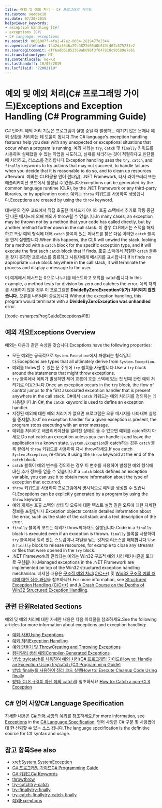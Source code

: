 ```yaml
---
title: 예외 및 예외 처리 - C# 프로그래밍 가이드
ms.custom: seodec18
ms.date: 07/20/2015
helpviewer_keywords:
- exception handling [C#]
- exceptions [C#]
- C# language, exceptions
ms.assetid: 0001887f-4fa2-47e2-8034-2819477e2344
ms.openlocfilehash: 1442daf646a29c3822d06d0b649f462b37523fe2
ms.sourcegitcommit: eff6adb61852369ab690f3f047818c90580e7eb1
ms.translationtype: HT
ms.contentlocale: ko-KR
ms.lasthandoff: 10/07/2019
ms.locfileid: "72002119"
---
```

# <a name="exceptions-and-exception-handling-c-programming-guide"></a><span data-ttu-id="f7919-102">예외 및 예외 처리(C# 프로그래밍 가이드)</span><span class="sxs-lookup"><span data-stu-id="f7919-102">Exceptions and Exception Handling (C# Programming Guide)</span></span>

<span data-ttu-id="f7919-103">C# 언어의 예외 처리 기능은 프로그램이 실행 중일 때 발생하는 예기치 않은 문제나 예외 상황을 처리하는 데 도움이 됩니다.</span><span class="sxs-lookup"><span data-stu-id="f7919-103">The C# language's exception handling features help you deal with any unexpected or exceptional situations that occur when a program is running.</span></span> <span data-ttu-id="f7919-104">예외 처리는 `try`, `catch` 및 `finally` 키워드를 사용하여 실패했을 수 있는 작업을 시도하고, 실패를 처리하는 것이 적절하다고 판단될 때 처리하고, 리소스를 정리합니다.</span><span class="sxs-lookup"><span data-stu-id="f7919-104">Exception handling uses the `try`, `catch`, and `finally` keywords to try actions that may not succeed, to handle failures when you decide that it is reasonable to do so, and to clean up resources afterward.</span></span> <span data-ttu-id="f7919-105">예외는 CLR(공용 언어 런타임), .NET Framework, 타사 라이브러리 또는 애플리케이션 코드에서 생성될 수 있습니다.</span><span class="sxs-lookup"><span data-stu-id="f7919-105">Exceptions can be generated by the common language runtime (CLR), by the .NET Framework or any third-party libraries, or by application code.</span></span> <span data-ttu-id="f7919-106">예외는 `throw` 키워드를 사용하여 생성됩니다.</span><span class="sxs-lookup"><span data-stu-id="f7919-106">Exceptions are created by using the `throw` keyword.</span></span>

<span data-ttu-id="f7919-107">대부분의 경우 코드에서 직접 호출한 메서드가 아니라 호출 스택에서 추가로 작동 중단된 다른 메서드에 의해 예외가 throw될 수 있습니다.</span><span class="sxs-lookup"><span data-stu-id="f7919-107">In many cases, an exception may be thrown not by a method that your code has called directly, but by another method further down in the call stack.</span></span> <span data-ttu-id="f7919-108">이 경우 CLR에서는 스택을 해제하고 특정 예외 형식에 대해 `catch` 블록이 있는 메서드를 찾은 다음 이러한 `catch` 블록을 먼저 실행합니다.</span><span class="sxs-lookup"><span data-stu-id="f7919-108">When this happens, the CLR will unwind the stack, looking for a method with a `catch` block for the specific exception type, and it will execute the first such `catch` block that if finds.</span></span> <span data-ttu-id="f7919-109">호출 스택에서 적절한 `catch` 블록을 찾지 못하면 프로세스를 종료하고 사용자에게 메시지를 표시합니다.</span><span class="sxs-lookup"><span data-stu-id="f7919-109">If it finds no appropriate `catch` block anywhere in the call stack, it will terminate the process and display a message to the user.</span></span>

<span data-ttu-id="f7919-110">이 예제에서 메서드는 0으로 나누기를 테스트하고 오류를 catch합니다.</span><span class="sxs-lookup"><span data-stu-id="f7919-110">In this example, a method tests for division by zero and catches the error.</span></span> <span data-ttu-id="f7919-111">예외 처리를 사용하지 않을 경우 이 프로그램은 **DivideByZeroException이(가) 처리되지 않았습니다.** 오류를 나타내며 종료됩니다.</span><span class="sxs-lookup"><span data-stu-id="f7919-111">Without the exception handling, this program would terminate with a **DivideByZeroException was unhandled** error.</span></span>

[!code-csharp[csProgGuideExceptions#18](~/samples/snippets/csharp/VS_Snippets_VBCSharp/csProgGuideExceptions/CS/Exceptions.cs#18)]

## <a name="exceptions-overview"></a><span data-ttu-id="f7919-112">예외 개요</span><span class="sxs-lookup"><span data-stu-id="f7919-112">Exceptions Overview</span></span>

<span data-ttu-id="f7919-113">예외는 다음과 같은 속성을 갖습니다.</span><span class="sxs-lookup"><span data-stu-id="f7919-113">Exceptions have the following properties:</span></span>  

- <span data-ttu-id="f7919-114">모든 예외는 궁극적으로 `System.Exception`에서 파생되는 형식입니다.</span><span class="sxs-lookup"><span data-stu-id="f7919-114">Exceptions are types that all ultimately derive from `System.Exception`.</span></span>
- <span data-ttu-id="f7919-115">예외를 throw할 수 있는 문 주위에 `try` 블록을 사용합니다.</span><span class="sxs-lookup"><span data-stu-id="f7919-115">Use a `try` block around the statements that might throw exceptions.</span></span>
- <span data-ttu-id="f7919-116">`try` 블록에서 예외가 발생하면 제어 흐름이 호출 스택에 있는 첫 번째 관련 예외 처리기로 이동됩니다.</span><span class="sxs-lookup"><span data-stu-id="f7919-116">Once an exception occurs in the `try` block, the flow of control jumps to the first associated exception handler that is present anywhere in the call stack.</span></span> <span data-ttu-id="f7919-117">C#에서 `catch` 키워드는 예외 처리기를 정의하는 데 사용됩니다.</span><span class="sxs-lookup"><span data-stu-id="f7919-117">In C#, the `catch` keyword is used to define an exception handler.</span></span>
- <span data-ttu-id="f7919-118">지정된 예외에 대한 예외 처리기가 없으면 프로그램은 오류 메시지를 나타내며 실행을 중지합니다.</span><span class="sxs-lookup"><span data-stu-id="f7919-118">If no exception handler for a given exception is present, the program stops executing with an error message.</span></span>
- <span data-ttu-id="f7919-119">예외를 처리하고 애플리케이션을 알려진 상태로 둘 수 없으면 예외를 catch하지 마세요.</span><span class="sxs-lookup"><span data-stu-id="f7919-119">Do not catch an exception unless you can handle it and leave the application in a known state.</span></span> <span data-ttu-id="f7919-120">`System.Exception`을 catch하는 경우 `catch` 블록 끝에서 `throw` 키워드를 사용하여 다시 throw하세요.</span><span class="sxs-lookup"><span data-stu-id="f7919-120">If you catch `System.Exception`, re-throw it using the `throw` keyword at the end of the `catch` block.</span></span>
- <span data-ttu-id="f7919-121">`catch` 블록이 예외 변수를 정의하는 경우 이 변수를 사용하여 발생한 예외 형식에 대한 추가 정보를 얻을 수 있습니다.</span><span class="sxs-lookup"><span data-stu-id="f7919-121">If a `catch` block defines an exception variable, you can use it to obtain more information about the type of exception that occurred.</span></span>
- <span data-ttu-id="f7919-122">`throw` 키워드를 사용하여 프로그램에서 명시적으로 예외를 생성할 수 있습니다.</span><span class="sxs-lookup"><span data-stu-id="f7919-122">Exceptions can be explicitly generated by a program by using the `throw` keyword.</span></span>
- <span data-ttu-id="f7919-123">예외 개체는 호출 스택의 상태 및 오류에 대한 텍스트 설명 같은 오류에 대한 자세한 정보를 포함합니다.</span><span class="sxs-lookup"><span data-stu-id="f7919-123">Exception objects contain detailed information about the error, such as the state of the call stack and a text description of the error.</span></span>
- <span data-ttu-id="f7919-124">`finally` 블록의 코드는 예외가 throw되더라도 실행됩니다.</span><span class="sxs-lookup"><span data-stu-id="f7919-124">Code in a `finally` block is executed even if an exception is thrown.</span></span> <span data-ttu-id="f7919-125">`finally` 블록을 사용하여 `try` 블록에서 열려 있는 스트림이나 파일을 닫는 것처럼 리소스를 해제합니다.</span><span class="sxs-lookup"><span data-stu-id="f7919-125">Use a `finally` block to release resources, for example to close any streams or files that were opened in the `try` block.</span></span>
- <span data-ttu-id="f7919-126">.NET Framework의 관리되는 예외는 Win32 구조적 예외 처리 메커니즘을 토대로 구현됩니다.</span><span class="sxs-lookup"><span data-stu-id="f7919-126">Managed exceptions in the .NET Framework are implemented on top of the Win32 structured exception handling mechanism.</span></span> <span data-ttu-id="f7919-127">자세한 내용은 [구조적 예외 처리(C/C++)](/cpp/cpp/structured-exception-handling-c-cpp) 및 [Win32 구조적 예외 처리에 대한 집중 과정](https://bytepointer.com/resources/pietrek_crash_course_depths_of_win32_seh.htm)을 참조하세요.</span><span class="sxs-lookup"><span data-stu-id="f7919-127">For more information, see [Structured Exception Handling (C/C++)](/cpp/cpp/structured-exception-handling-c-cpp) and [A Crash Course on the Depths of Win32 Structured Exception Handling](https://bytepointer.com/resources/pietrek_crash_course_depths_of_win32_seh.htm).</span></span>

## <a name="related-sections"></a><span data-ttu-id="f7919-128">관련 단원</span><span class="sxs-lookup"><span data-stu-id="f7919-128">Related Sections</span></span>

<span data-ttu-id="f7919-129">예외 및 예외 처리에 대한 자세한 내용은 다음 아티클을 참조하세요.</span><span class="sxs-lookup"><span data-stu-id="f7919-129">See the following articles for more information about exceptions and exception handling:</span></span>

- [<span data-ttu-id="f7919-130">예외 사용</span><span class="sxs-lookup"><span data-stu-id="f7919-130">Using Exceptions</span></span>](using-exceptions.md)
- [<span data-ttu-id="f7919-131">예외 처리</span><span class="sxs-lookup"><span data-stu-id="f7919-131">Exception Handling</span></span>](exception-handling.md)
- [<span data-ttu-id="f7919-132">예외 만들기 및 Throw</span><span class="sxs-lookup"><span data-stu-id="f7919-132">Creating and Throwing Exceptions</span></span>](creating-and-throwing-exceptions.md)
- [<span data-ttu-id="f7919-133">컴파일러 생성 예외</span><span class="sxs-lookup"><span data-stu-id="f7919-133">Compiler-Generated Exceptions</span></span>](compiler-generated-exceptions.md)
- [<span data-ttu-id="f7919-134">방법: try/catch를 사용하여 예외 처리(C# 프로그래밍 가이드)</span><span class="sxs-lookup"><span data-stu-id="f7919-134">How to: Handle an Exception Using try/catch (C# Programming Guide)</span></span>](how-to-handle-an-exception-using-try-catch.md)
- [<span data-ttu-id="f7919-135">방법: finally를 사용하여 정리 코드 실행</span><span class="sxs-lookup"><span data-stu-id="f7919-135">How to: Execute Cleanup Code Using finally</span></span>](how-to-execute-cleanup-code-using-finally.md)
- <span data-ttu-id="f7919-136">[방법: CLS 규격이 아닌 예외 catch](how-to-catch-a-non-cls-exception.md)를 참조하세요.</span><span class="sxs-lookup"><span data-stu-id="f7919-136">[How to: Catch a non-CLS Exception](how-to-catch-a-non-cls-exception.md)</span></span>

## <a name="c-language-specification"></a><span data-ttu-id="f7919-137">C# 언어 사양</span><span class="sxs-lookup"><span data-stu-id="f7919-137">C# Language Specification</span></span>

<span data-ttu-id="f7919-138">자세한 내용은 [C# 언어 사양](../../language-reference/language-specification/index.md)의 [예외](~/_csharplang/spec/exceptions.md)를 참조하세요.</span><span class="sxs-lookup"><span data-stu-id="f7919-138">For more information, see [Exceptions](~/_csharplang/spec/exceptions.md) in the [C# Language Specification](../../language-reference/language-specification/index.md).</span></span> <span data-ttu-id="f7919-139">언어 사양은 C# 구문 및 사용법에 대 한 신뢰할 수 있는 소스 됩니다.</span><span class="sxs-lookup"><span data-stu-id="f7919-139">The language specification is the definitive source for C# syntax and usage.</span></span>

## <a name="see-also"></a><span data-ttu-id="f7919-140">참고 항목</span><span class="sxs-lookup"><span data-stu-id="f7919-140">See also</span></span>

- <xref:System.SystemException>
- [<span data-ttu-id="f7919-141">C# 프로그래밍 가이드</span><span class="sxs-lookup"><span data-stu-id="f7919-141">C# Programming Guide</span></span>](../index.md)
- [<span data-ttu-id="f7919-142">C# 키워드</span><span class="sxs-lookup"><span data-stu-id="f7919-142">C# Keywords</span></span>](../../language-reference/keywords/index.md)
- [<span data-ttu-id="f7919-143">throw</span><span class="sxs-lookup"><span data-stu-id="f7919-143">throw</span></span>](../../language-reference/keywords/throw.md)
- [<span data-ttu-id="f7919-144">try-catch</span><span class="sxs-lookup"><span data-stu-id="f7919-144">try-catch</span></span>](../../language-reference/keywords/try-catch.md)
- [<span data-ttu-id="f7919-145">try-finally</span><span class="sxs-lookup"><span data-stu-id="f7919-145">try-finally</span></span>](../../language-reference/keywords/try-finally.md)
- [<span data-ttu-id="f7919-146">try-catch-finally</span><span class="sxs-lookup"><span data-stu-id="f7919-146">try-catch-finally</span></span>](../../language-reference/keywords/try-catch-finally.md)
- [<span data-ttu-id="f7919-147">예외</span><span class="sxs-lookup"><span data-stu-id="f7919-147">Exceptions</span></span>](../../../standard/exceptions/index.md)
